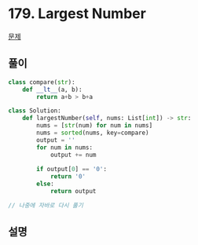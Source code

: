 # 179. Largest Number

[문제](https://leetcode.com/problems/largest-number/)

## 풀이

```python
class compare(str):
    def __lt__(a, b):
        return a+b > b+a

class Solution:
    def largestNumber(self, nums: List[int]) -> str:
        nums = [str(num) for num in nums]
        nums = sorted(nums, key=compare)
        output = ''
        for num in nums:
            output += num
            
        if output[0] == '0':
            return '0'
        else:   
            return output
```

```java
// 나중에 자바로 다시 풀기
```

## 설명


